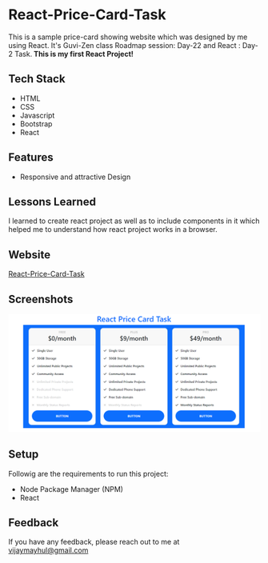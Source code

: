 
# React-Price-Card-Task

This is a sample price-card showing website which was designed by me using React. It's Guvi-Zen class Roadmap session: Day-22 and React : Day-2 Task.<b> This is my first React Project!</b>

## Tech Stack

- HTML
- CSS
- Javascript
- Bootstrap
- React

## Features

- Responsive and attractive Design

## Lessons Learned

I learned to create react project as well as to include components in it which helped me to understand how react project works in a browser.


## Website

[React-Price-Card-Task](https://react-price-card-task-two.vercel.app/)


## Screenshots

![App Screenshot](./src/Img/demo.png)


## Setup

Followig are the requirements to run this project:
- Node Package Manager (NPM)
- React


## Feedback

If you have any feedback, please reach out to me at vijaymayhul@gmail.com
